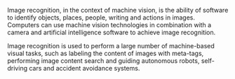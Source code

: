 Image recognition, in the context of machine vision, is the ability of software to identify objects, places, people, writing and actions in images. Computers can use machine 
vision technologies in combination with a camera and artificial intelligence software to achieve image recognition.

Image recognition is used to perform a large number of machine-based visual tasks, such as labeling the content of images with meta-tags, performing image content search and 
guiding autonomous robots, self-driving cars and accident avoidance systems.
